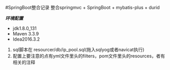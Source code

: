 #SpringBoot整合记录
整合springmvc + SpringBoot + mybatis-plus + durid

***环境配置***
*   jdk1.8.0_131
*   Maven 3.3.9
*   Idea2016.3.2

1.  sql脚本在 resourcer/db/ip_pool.sql(拖入sqlyog或者navicat执行)
2.  配置上要注意的点有yml文件里头的filters，pom文件里头的resources，者有相关的注释